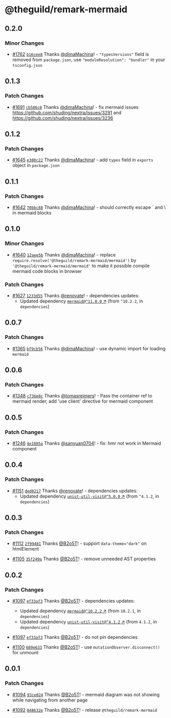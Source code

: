 # @theguild/remark-mermaid

## 0.2.0

### Minor Changes

- [#1762](https://github.com/the-guild-org/docs/pull/1762)
  [`b16cee8`](https://github.com/the-guild-org/docs/commit/b16cee85a4e82165ee91c19abba8989cfa210c3f)
  Thanks [@dimaMachina](https://github.com/dimaMachina)! - `"typesVersions"` field is removed from
  `package.json`, use `"moduleResolution": "bundler"` in your `tsconfig.json`

## 0.1.3

### Patch Changes

- [#1691](https://github.com/the-guild-org/docs/pull/1691)
  [`cb506c0`](https://github.com/the-guild-org/docs/commit/cb506c0246f373f1668c6881ec0f71b111f188aa)
  Thanks [@dimaMachina](https://github.com/dimaMachina)! - fix mermaid issues
  https://github.com/shuding/nextra/issues/3291 and https://github.com/shuding/nextra/issues/3236

## 0.1.2

### Patch Changes

- [#1645](https://github.com/the-guild-org/docs/pull/1645)
  [`e380c22`](https://github.com/the-guild-org/docs/commit/e380c22d103bfbb6d0479615de12a13b5a42b409)
  Thanks [@dimaMachina](https://github.com/dimaMachina)! - add `types` field in `exports` object in
  `package.json`

## 0.1.1

### Patch Changes

- [#1642](https://github.com/the-guild-org/docs/pull/1642)
  [`70bbc88`](https://github.com/the-guild-org/docs/commit/70bbc88bde6fdf7520cd3278268bd25fcb75e72d)
  Thanks [@dimaMachina](https://github.com/dimaMachina)! - should correctly escape ` and \ in
  mermaid blocks

## 0.1.0

### Minor Changes

- [#1640](https://github.com/the-guild-org/docs/pull/1640)
  [`12aee5b`](https://github.com/the-guild-org/docs/commit/12aee5bc570b611a36d192c2bc3cd8936e52778c)
  Thanks [@dimaMachina](https://github.com/dimaMachina)! - replace
  `require.resolve('@theguild/remark-mermaid/mermaid')` by `'@theguild/remark-mermaid/mermaid'` to
  make it possible compile mermaid code blocks in browser

### Patch Changes

- [#1627](https://github.com/the-guild-org/docs/pull/1627)
  [`1233d55`](https://github.com/the-guild-org/docs/commit/1233d55cc1c1a0cd442447b8db7aef4606222304)
  Thanks [@renovate](https://github.com/apps/renovate)! - dependencies updates:
  - Updated dependency [`mermaid@^11.0.0` ↗︎](https://www.npmjs.com/package/mermaid/v/11.0.0) (from
    `^10.2.2`, in `dependencies`)

## 0.0.7

### Patch Changes

- [#1365](https://github.com/the-guild-org/docs/pull/1365)
  [`bf9cb56`](https://github.com/the-guild-org/docs/commit/bf9cb5662dff5ec340f51d32154703bb195da9a8)
  Thanks [@dimaMachina](https://github.com/dimaMachina)! - use dynamic import for loading `mermaid`

## 0.0.6

### Patch Changes

- [#1348](https://github.com/the-guild-org/docs/pull/1348)
  [`c736e8c`](https://github.com/the-guild-org/docs/commit/c736e8c2a6c0ed56a03da7f923a4933dee229908)
  Thanks [@tomasreimers](https://github.com/tomasreimers)! - Pass the container ref to mermaid
  render, add 'use client' directive for mermaid component

## 0.0.5

### Patch Changes

- [#1246](https://github.com/the-guild-org/docs/pull/1246)
  [`4e1885a`](https://github.com/the-guild-org/docs/commit/4e1885ac85392847c912aa55eb411f6aa8dff258)
  Thanks [@sanyuan0704](https://github.com/sanyuan0704)! - fix: hmr not work in Mermaid component

## 0.0.4

### Patch Changes

- [#1151](https://github.com/the-guild-org/docs/pull/1151)
  [`ded0217`](https://github.com/the-guild-org/docs/commit/ded0217953ea3d430a87db4349a4f199ad6de63a)
  Thanks [@renovate](https://github.com/apps/renovate)! - dependencies updates:
  - Updated dependency
    [`unist-util-visit@^5.0.0` ↗︎](https://www.npmjs.com/package/unist-util-visit/v/5.0.0) (from
    `^4.1.2`, in `dependencies`)

## 0.0.3

### Patch Changes

- [#1112](https://github.com/the-guild-org/docs/pull/1112)
  [`2f99481`](https://github.com/the-guild-org/docs/commit/2f99481e490dac65e36664076d9816cd7fa570da)
  Thanks [@B2o5T](https://github.com/B2o5T)! - support `data-theme="dark"` on htmlElement

- [#1105](https://github.com/the-guild-org/docs/pull/1105)
  [`35f249a`](https://github.com/the-guild-org/docs/commit/35f249a4dd0803596afd34cd450a682b5f625557)
  Thanks [@B2o5T](https://github.com/B2o5T)! - remove unneeded AST properties

## 0.0.2

### Patch Changes

- [#1097](https://github.com/the-guild-org/docs/pull/1097)
  [`ef33af3`](https://github.com/the-guild-org/docs/commit/ef33af3e62ccf2431f165527d6acb5b92be095a0)
  Thanks [@B2o5T](https://github.com/B2o5T)! - dependencies updates:

  - Updated dependency [`mermaid@^10.2.2` ↗︎](https://www.npmjs.com/package/mermaid/v/10.2.2) (from
    `10.2.1`, in `dependencies`)
  - Updated dependency
    [`unist-util-visit@^4.1.2` ↗︎](https://www.npmjs.com/package/unist-util-visit/v/4.1.2) (from
    `4.1.2`, in `dependencies`)

- [#1097](https://github.com/the-guild-org/docs/pull/1097)
  [`ef33af3`](https://github.com/the-guild-org/docs/commit/ef33af3e62ccf2431f165527d6acb5b92be095a0)
  Thanks [@B2o5T](https://github.com/B2o5T)! - do not pin dependencies

- [#1100](https://github.com/the-guild-org/docs/pull/1100)
  [`689e633`](https://github.com/the-guild-org/docs/commit/689e6337a33e2f614c2652d558c02822f1bee083)
  Thanks [@B2o5T](https://github.com/B2o5T)! - use `mutationObserver.disconnect()` for unmount

## 0.0.1

### Patch Changes

- [#1094](https://github.com/the-guild-org/docs/pull/1094)
  [`93ce024`](https://github.com/the-guild-org/docs/commit/93ce0245253a0ef225fb2dd95dd6cc4c7c239dc9)
  Thanks [@B2o5T](https://github.com/B2o5T)! - mermaid diagram was not showing while navigating from
  another page

- [#1092](https://github.com/the-guild-org/docs/pull/1092)
  [`048632e`](https://github.com/the-guild-org/docs/commit/048632e8be651a4c5f4a2d6ec0d32e4b6942aa35)
  Thanks [@B2o5T](https://github.com/B2o5T)! - release `@theguild/remark-mermaid`
